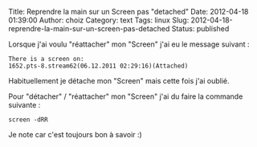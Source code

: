 Title: Reprendre la main sur un Screen pas "detached"
Date: 2012-04-18 01:39:00
Author: choiz
Category: text
Tags: linux
Slug: 2012-04-18-reprendre-la-main-sur-un-screen-pas-detached
Status: published

Lorsque j'ai voulu "réattacher" mon "Screen" j'ai eu le message suivant :

    There is a screen on:
    1652.pts-8.stream62(06.12.2011 02:29:16)(Attached)

Habituellement je détache mon "Screen" mais cette fois j'ai oublié.

Pour "détacher" / "réattacher" mon "Screen" j'ai du faire la commande suivante :

    screen -dRR

Je note car c'est toujours bon à savoir :)
